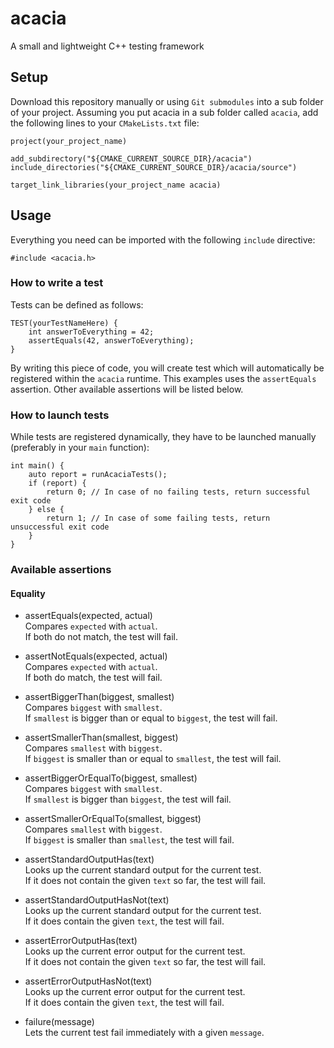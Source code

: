 # acacia
A small and lightweight C++ testing framework

## Setup

Download this repository manually or using `Git submodules` into a sub folder of your project.
Assuming you put acacia in a sub folder called `acacia`, add the following lines to your `CMakeLists.txt` file:

```
project(your_project_name)

add_subdirectory("${CMAKE_CURRENT_SOURCE_DIR}/acacia")
include_directories("${CMAKE_CURRENT_SOURCE_DIR}/acacia/source")

target_link_libraries(your_project_name acacia)
```

## Usage

Everything you need can be imported with the following `include` directive:

```
#include <acacia.h>
```

### How to write a test

Tests can be defined as follows:
```
TEST(yourTestNameHere) {
    int answerToEverything = 42;
    assertEquals(42, answerToEverything);
}
```

By writing this piece of code, you will create test which will automatically be registered within the `acacia` runtime.
This examples uses the `assertEquals` assertion. Other available assertions will be listed below.

### How to launch tests

While tests are registered dynamically, they have to be launched manually (preferably in your `main` function):
```
int main() {
    auto report = runAcaciaTests();
    if (report) {
        return 0; // In case of no failing tests, return successful exit code
    } else {
        return 1; // In case of some failing tests, return unsuccessful exit code
    }
}
```

### Available assertions

#### Equality

* assertEquals(expected, actual) \
Compares `expected` with `actual`. \
If both do not match, the test will fail.

* assertNotEquals(expected, actual) \
Compares `expected` with `actual`. \
If both do match, the test will fail.

* assertBiggerThan(biggest, smallest) \
Compares `biggest` with `smallest`. \
If `smallest` is bigger than or equal to `biggest`, the test will fail.

* assertSmallerThan(smallest, biggest) \
Compares `smallest` with `biggest`. \
If `biggest` is smaller than or equal to `smallest`, the test will fail.

* assertBiggerOrEqualTo(biggest, smallest) \
Compares `biggest` with `smallest`. \
If `smallest` is bigger than `biggest`, the test will fail.

* assertSmallerOrEqualTo(smallest, biggest) \
Compares `smallest` with `biggest`. \
If `biggest` is smaller than `smallest`, the test will fail.

* assertStandardOutputHas(text) \
Looks up the current standard output for the current test. \
If it does not contain the given `text` so far, the test will fail.

* assertStandardOutputHasNot(text) \
Looks up the current standard output for the current test. \
If it does contain the given `text`, the test will fail.

* assertErrorOutputHas(text) \
Looks up the current error output for the current test. \
If it does not contain the given `text` so far, the test will fail.

* assertErrorOutputHasNot(text) \
Looks up the current error output for the current test. \
If it does contain the given `text`, the test will fail.

* failure(message) \
Lets the current test fail immediately with a given `message`.
